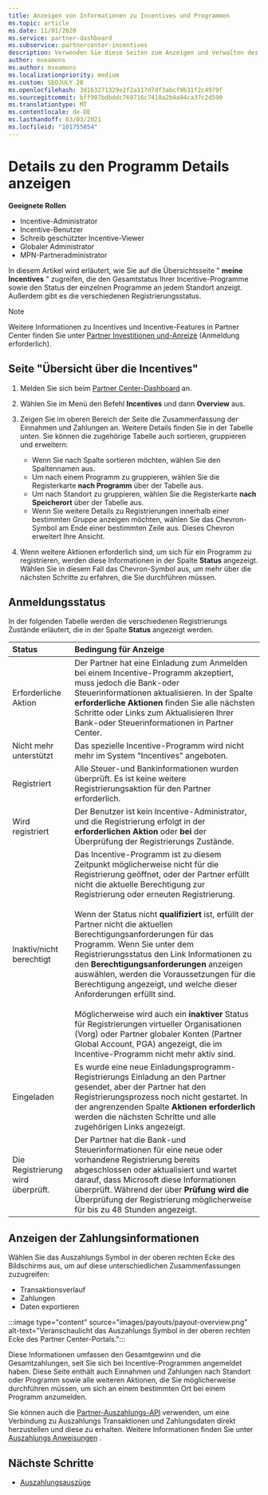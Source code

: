```yaml
---
title: Anzeigen von Informationen zu Incentives und Programmen
ms.topic: article
ms.date: 11/01/2020
ms.service: partner-dashboard
ms.subservice: partnercenter-incentives
description: Verwenden Sie diese Seiten zum Anzeigen und Verwalten des Status der Incentive-Programme.
author: mseamons
ms.author: mseamons
ms.localizationpriority: medium
ms.custom: SEOJULY.20
ms.openlocfilehash: 3d163271329e2f2a117d7df3abcf9b31f2c4979f
ms.sourcegitcommit: bff907bdbddc769716c7418a2b4a94ca37c2d590
ms.translationtype: MT
ms.contentlocale: de-DE
ms.lasthandoff: 03/03/2021
ms.locfileid: "101755854"
---
```

# <a name="view-your-incentives-program-details"></a>Details zu den Programm Details anzeigen

**Geeignete Rollen**

- Incentive-Administrator
- Incentive-Benutzer
- Schreib geschützter Incentive-Viewer
- Globaler Administrator
- MPN-Partneradministrator

In diesem Artikel wird erläutert, wie Sie auf die Übersichtsseite " **meine Incentives** " zugreifen, die den Gesamtstatus Ihrer Incentive-Programme sowie den Status der einzelnen Programme an jedem Standort anzeigt. Außerdem gibt es die verschiedenen Registrierungsstatus. 

>[!NOTE]
>Weitere Informationen zu Incentives und Incentive-Features in Partner Center finden Sie unter [Partner Investitionen und-Anreize](https://partner.microsoft.com/membership/partner-incentives) (Anmeldung erforderlich).

## <a name="access-the-incentives-overview-page"></a>Seite "Übersicht über die Incentives"

1. Melden Sie sich beim [Partner Center-Dashboard](https://partner.microsoft.com/dashboard) an.
1. Wählen Sie im Menü den Befehl **Incentives** und dann **Overview** aus.
1. Zeigen Sie im oberen Bereich der Seite die Zusammenfassung der Einnahmen und Zahlungen an. Weitere Details finden Sie in der Tabelle unten. Sie können die zugehörige Tabelle auch sortieren, gruppieren und erweitern:

   - Wenn Sie nach Spalte sortieren möchten, wählen Sie den Spaltennamen aus.
   - Um nach einem Programm zu gruppieren, wählen Sie die Registerkarte **nach Programm** über der Tabelle aus.
   - Um nach Standort zu gruppieren, wählen Sie die Registerkarte **nach Speicherort** über der Tabelle aus.
   - Wenn Sie weitere Details zu Registrierungen innerhalb einer bestimmten Gruppe anzeigen möchten, wählen Sie das Chevron-Symbol am Ende einer bestimmten Zeile aus. Dieses Chevron erweitert Ihre Ansicht.
1. Wenn weitere Aktionen erforderlich sind, um sich für ein Programm zu registrieren, werden diese Informationen in der Spalte **Status** angezeigt. Wählen Sie in diesem Fall das Chevron-Symbol aus, um mehr über die nächsten Schritte zu erfahren, die Sie durchführen müssen.

## <a name="enrollment-status"></a>Anmeldungsstatus

In der folgenden Tabelle werden die verschiedenen Registrierungs Zustände erläutert, die in der Spalte **Status** angezeigt werden.

| **Status**         | **Bedingung für Anzeige** |
|:------------------------------------|:------------------|
| Erforderliche Aktion  | Der Partner hat eine Einladung zum Anmelden bei einem Incentive-Programm akzeptiert, muss jedoch die Bank-oder Steuerinformationen aktualisieren. In der Spalte **erforderliche Aktionen** finden Sie alle nächsten Schritte oder Links zum Aktualisieren Ihrer Bank-oder Steuerinformationen in Partner Center. |
| Nicht mehr unterstützt  | Das spezielle Incentive-Programm wird nicht mehr im System "Incentives" angeboten. |
| Registriert  | Alle Steuer-und Bankinformationen wurden überprüft. Es ist keine weitere Registrierungsaktion für den Partner erforderlich. |
| Wird registriert  | Der Benutzer ist kein Incentive-Administrator, und die Registrierung erfolgt in der **erforderlichen Aktion** oder **bei** der Überprüfung der Registrierungs Zustände.|
| Inaktiv/nicht berechtigt | Das Incentive-Programm ist zu diesem Zeitpunkt möglicherweise nicht für die Registrierung geöffnet, oder der Partner erfüllt nicht die aktuelle Berechtigung zur Registrierung oder erneuten Registrierung. <br><br> Wenn der Status nicht **qualifiziert** ist, erfüllt der Partner nicht die aktuellen Berechtigungsanforderungen für das Programm. Wenn Sie unter dem Registrierungsstatus den Link Informationen zu den **Berechtigungsanforderungen** anzeigen auswählen, werden die Voraussetzungen für die Berechtigung angezeigt, und welche dieser Anforderungen erfüllt sind. <br><br> Möglicherweise wird auch ein **inaktiver** Status für Registrierungen virtueller Organisationen (Vorg) oder Partner globaler Konten (Partner Global Account, PGA) angezeigt, die im Incentive-Programm nicht mehr aktiv sind.  |
| Eingeladen  | Es wurde eine neue Einladungsprogramm-Registrierungs Einladung an den Partner gesendet, aber der Partner hat den Registrierungsprozess noch nicht gestartet. In der angrenzenden Spalte **Aktionen erforderlich** werden die nächsten Schritte und alle zugehörigen Links angezeigt.  |
| Die Registrierung wird überprüft.  | Der Partner hat die Bank-und Steuerinformationen für eine neue oder vorhandene Registrierung bereits abgeschlossen oder aktualisiert und wartet darauf, dass Microsoft diese Informationen überprüft. Während der über **Prüfung wird die** Überprüfung der Registrierung möglicherweise für bis zu 48 Stunden angezeigt.  |

## <a name="see-your-payment-information"></a>Anzeigen der Zahlungsinformationen

Wählen Sie das Auszahlungs Symbol in der oberen rechten Ecke des Bildschirms aus, um auf diese unterschiedlichen Zusammenfassungen zuzugreifen:

- Transaktionsverlauf
- Zahlungen
- Daten exportieren

:::image type="content" source="images/payouts/payout-overview.png" alt-text="Veranschaulicht das Auszahlungs Symbol in der oberen rechten Ecke des Partner Center-Portals.":::

Diese Informationen umfassen den Gesamtgewinn und die Gesamtzahlungen, seit Sie sich bei Incentive-Programmen angemeldet haben. Diese Seite enthält auch Einnahmen und Zahlungen nach Standort oder Programm sowie alle weiteren Aktionen, die Sie möglicherweise durchführen müssen, um sich an einem bestimmten Ort bei einem Programm anzumelden. 

Sie können auch die [Partner-Auszahlungs-API](https://apidocs.microsoft.com/services/partnerpayouts) verwenden, um eine Verbindung zu Auszahlungs Transaktionen und Zahlungsdaten direkt herzustellen und diese zu erhalten. Weitere Informationen finden Sie unter [Auszahlungs Anweisungen](payout-statement.md) .

## <a name="next-steps"></a>Nächste Schritte

- [Auszahlungsauszüge](payout-statement.md)
